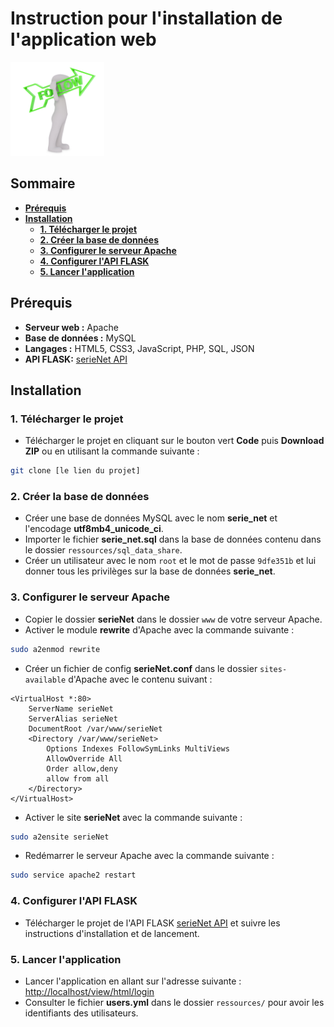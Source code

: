 # Instruction pour l'installation de l'application web

<img src="./ressources/images/arrow.png" alt="serieNet" width="150"/>

## Sommaire

* **[Prérequis](#prérequis)**
* **[Installation](#installation)**
  * **[1. Télécharger le projet](#1-télécharger-le-projet)**
  * **[2. Créer la base de données](#2-créer-la-base-de-données)**
  * **[3. Configurer le serveur Apache](#3-configurer-le-serveur-apache)**
  * **[4. Configurer l'API FLASK](#4-configurer-lapi-flask)**
  * **[5. Lancer l'application](#5-lancer-lapplication)**
  

## Prérequis

* **Serveur web :** Apache
* **Base de données :** MySQL
* **Langages :** HTML5, CSS3, JavaScript, PHP, SQL, JSON
* **API FLASK:** [serieNet API](https://github.com/Maxiwere45/seriesNet)

## Installation

### 1. Télécharger le projet

* Télécharger le projet en cliquant sur le bouton vert **Code** puis **Download ZIP** ou en utilisant la commande suivante :

```bash
git clone [le lien du projet]
```

### 2. Créer la base de données

* Créer une base de données MySQL avec le nom **serie_net** et l'encodage **utf8mb4_unicode_ci**.
* Importer le fichier **serie_net.sql** dans la base de données contenu dans le dossier `ressources/sql_data_share`.
* Créer un utilisateur avec le nom `root` et le mot de passe `9dfe351b` et lui donner tous les privilèges sur la base de données **serie_net**.

### 3. Configurer le serveur Apache

* Copier le dossier **serieNet** dans le dossier `www` de votre serveur Apache.
* Activer le module **rewrite** d'Apache avec la commande suivante :

```bash
sudo a2enmod rewrite
```

* Créer un fichier de config **serieNet.conf** dans le dossier `sites-available` d'Apache avec le contenu suivant :

```shell
<VirtualHost *:80>
    ServerName serieNet
    ServerAlias serieNet
    DocumentRoot /var/www/serieNet
    <Directory /var/www/serieNet>
        Options Indexes FollowSymLinks MultiViews
        AllowOverride All
        Order allow,deny
        allow from all
    </Directory>
</VirtualHost>
```

* Activer le site **serieNet** avec la commande suivante :

```bash
sudo a2ensite serieNet
```

* Redémarrer le serveur Apache avec la commande suivante :

```bash
sudo service apache2 restart
```

### 4. Configurer l'API FLASK

* Télécharger le projet de l'API FLASK [serieNet API](https://github.com/Maxiwere45/seriesNet) et suivre les instructions d'installation et de lancement.

### 5. Lancer l'application

* Lancer l'application en allant sur l'adresse suivante : [http://localhost/view/html/login](http://localhost/view/html/login)
* Consulter le fichier **users.yml** dans le dossier `ressources/` pour avoir les identifiants des utilisateurs.
